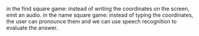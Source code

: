 in the find square game: instead of writing the coordinates on the screen, emit an audio.
in the name square game: instead of typing the coordinates, the user can pronounce them and we can use speech recognition to evaluate the answer.
